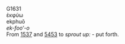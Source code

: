 <body>
  <p>G1631<br>  ἐκφύω  <br> ekphuō  <br><i>ek-foo‘-o </i><br>From <a href="g1537.htm">1537</a> and <a href="g5453.htm">5453</a>  to <i>sprout</i> <i>up:</i> - put forth.<br></p>
 </body>